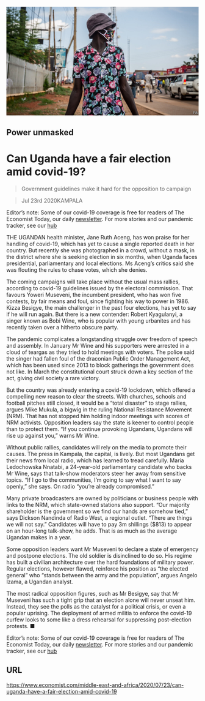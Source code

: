 ![](./images/20200725_MAP501_0.jpg)

## Power unmasked

# Can Uganda have a fair election amid covid-19?

> Government guidelines make it hard for the opposition to campaign

> Jul 23rd 2020KAMPALA

Editor’s note: Some of our covid-19 coverage is free for readers of The Economist Today, our daily [newsletter](https://www.economist.com/https://my.economist.com/user#newsletter). For more stories and our pandemic tracker, see our [hub](https://www.economist.com//news/2020/03/11/the-economists-coverage-of-the-coronavirus)

THE UGANDAN health minister, Jane Ruth Aceng, has won praise for her handling of covid-19, which has yet to cause a single reported death in her country. But recently she was photographed in a crowd, without a mask, in the district where she is seeking election in six months, when Uganda faces presidential, parliamentary and local elections. Ms Aceng’s critics said she was flouting the rules to chase votes, which she denies.

The coming campaigns will take place without the usual mass rallies, according to covid-19 guidelines issued by the electoral commission. That favours Yoweri Museveni, the incumbent president, who has won five contests, by fair means and foul, since fighting his way to power in 1986. Kizza Besigye, the main challenger in the past four elections, has yet to say if he will run again. But there is a new contender: Robert Kyagulanyi, a singer known as Bobi Wine, who is popular with young urbanites and has recently taken over a hitherto obscure party.

The pandemic complicates a longstanding struggle over freedom of speech and assembly. In January Mr Wine and his supporters were arrested in a cloud of teargas as they tried to hold meetings with voters. The police said the singer had fallen foul of the draconian Public Order Management Act, which has been used since 2013 to block gatherings the government does not like. In March the constitutional court struck down a key section of the act, giving civil society a rare victory.

But the country was already entering a covid-19 lockdown, which offered a compelling new reason to clear the streets. With churches, schools and football pitches still closed, it would be a “total disaster” to stage rallies, argues Mike Mukula, a bigwig in the ruling National Resistance Movement (NRM). That has not stopped him holding indoor meetings with scores of NRM activists. Opposition leaders say the state is keener to control people than to protect them. “If you continue provoking Ugandans, Ugandans will rise up against you,” warns Mr Wine.

Without public rallies, candidates will rely on the media to promote their causes. The press in Kampala, the capital, is lively. But most Ugandans get their news from local radio, which has learned to tread carefully. Maria Ledochowska Nnatabi, a 24-year-old parliamentary candidate who backs Mr Wine, says that talk-show moderators steer her away from sensitive topics. “If I go to the communities, I’m going to say what I want to say openly,” she says. On radio “you’re already compromised.”

Many private broadcasters are owned by politicians or business people with links to the NRM, which state-owned stations also support. “Our majority shareholder is the government so we find our hands are somehow tied,” says Dickson Nandinda of Radio West, a regional outlet. “There are things we will not say.” Candidates will have to pay 3m shillings ($813) to appear on an hour-long talk-show, he adds. That is as much as the average Ugandan makes in a year.

Some opposition leaders want Mr Museveni to declare a state of emergency and postpone elections. The old soldier is disinclined to do so. His regime has built a civilian architecture over the hard foundations of military power. Regular elections, however flawed, reinforce his position as “the elected general” who “stands between the army and the population”, argues Angelo Izama, a Ugandan analyst.

The most radical opposition figures, such as Mr Besigye, say that Mr Museveni has such a tight grip that an election alone will never unseat him. Instead, they see the polls as the catalyst for a political crisis, or even a popular uprising. The deployment of armed militia to enforce the covid-19 curfew looks to some like a dress rehearsal for suppressing post-election protests. ■

Editor’s note: Some of our covid-19 coverage is free for readers of The Economist Today, our daily [newsletter](https://www.economist.com/https://my.economist.com/user#newsletter). For more stories and our pandemic tracker, see our [hub](https://www.economist.com//news/2020/03/11/the-economists-coverage-of-the-coronavirus)

## URL

https://www.economist.com/middle-east-and-africa/2020/07/23/can-uganda-have-a-fair-election-amid-covid-19
